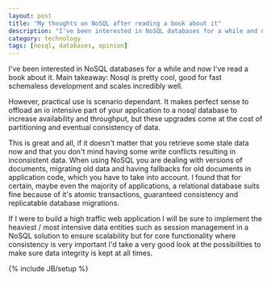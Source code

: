 ```yaml
---
layout: post
title: "My thoughts on NoSQL after reading a book about it"
description: "I've been interested in NoSQL databases for a while and now I've read a book about it. Main takeaway: Nosql is pretty cool, good for fast schemaless development and scales incredibly well."
category: technology
tags: [nosql, databases, opinion]
---
```


I've been interested in NoSQL databases for a while and now I've read a book about it. Main takeaway: Nosql is pretty cool, good for fast schemaless development and scales incredibly well.

However, practical use is scenario dependant. It makes perfect sense to offload an io intensive part of your application to a nosql database to increase availability and throughput, but these upgrades come at the cost of partitioning and eventual consistency of data. 

This is great and all, if it doesn't matter that you retrieve some stale data now and that you don't mind having some write conflicts resulting in inconsistent data. When using NoSQL you are dealing with versions of documents, migrating old data and having fallbacks for old documents in application code, which you have to take into account. I found that for certain, maybe even the majority of applications, a relational database suits fine because of it's atomic transactions, guaranteed consistency and replicatable database migrations.

If I were to build a high traffic web application I will be sure to implement the heaviest / most intensive data entities such as session management in a NoSQL solution to ensure scalability but for core functionality where consistency is very important I'd take a very good look at the possibilities to make sure data integrity is kept at all times.

{% include JB/setup %}

